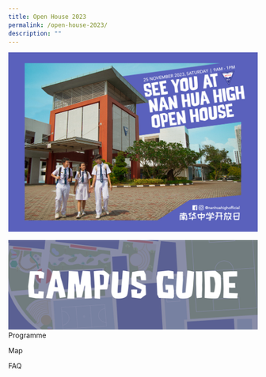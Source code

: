 ```yaml
---
title: Open House 2023
permalink: /open-house-2023/
description: ""
---
```

![](/images/Open%20House%202023/messageoftheday_web4.jpg)

![](/images/Open%20House%202023/openhouse_campusguide.png)
Programme

Map

FAQ